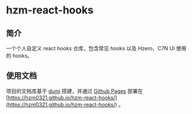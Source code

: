 # hzm-react-hooks

## 简介

一个个人自定义 react hooks 仓库，包含常见 hooks 以及 Hzero、C7N UI 使用的 hooks。

## 使用文档
项目的文档库基于 [dumi](https://d.umijs.org/zh-CN) 搭建，并通过 [Github Pages](https://pages.github.com/) 部署在 [https://hzm0321.github.io/hzm-react-hooks/](https://hzm0321.github.io/hzm-react-hooks/) 。


